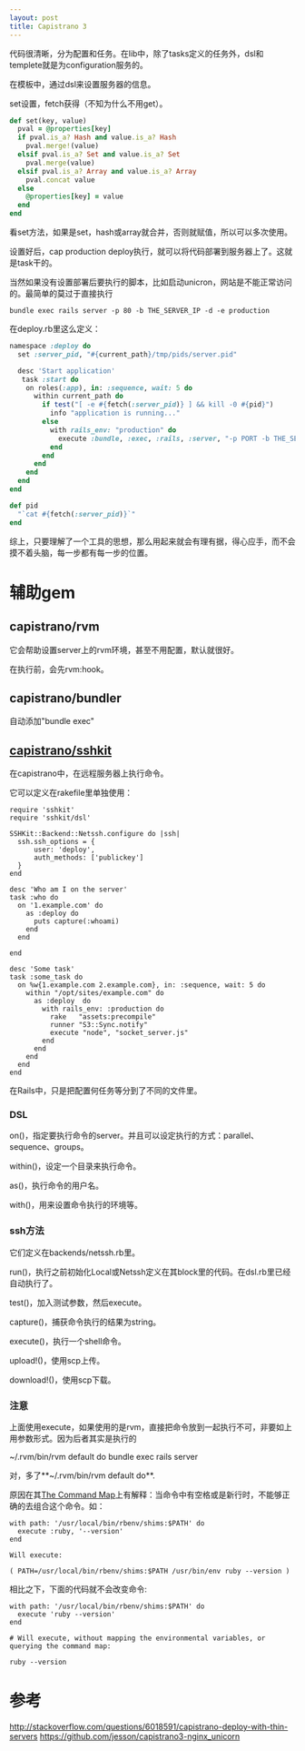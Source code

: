 ```yaml
---
layout: post
title: Capistrano 3
---
```


代码很清晰，分为配置和任务。在lib中，除了tasks定义的任务外，dsl和templete就是为configuration服务的。

在模板中，通过dsl来设置服务器的信息。

set设置，fetch获得（不知为什么不用get）。

```ruby
def set(key, value)
  pval = @properties[key]
  if pval.is_a? Hash and value.is_a? Hash
    pval.merge!(value)
  elsif pval.is_a? Set and value.is_a? Set
    pval.merge(value)
  elsif pval.is_a? Array and value.is_a? Array
    pval.concat value
  else
    @properties[key] = value
  end
end
```

看set方法，如果是set，hash或array就合并，否则就赋值，所以可以多次使用。

设置好后，cap production deploy执行，就可以将代码部署到服务器上了。这就是task干的。

当然如果没有设置部署后要执行的脚本，比如启动unicron，网站是不能正常访问的。最简单的莫过于直接执行

```
bundle exec rails server -p 80 -b THE_SERVER_IP -d -e production
```

在deploy.rb里这么定义：

```ruby
namespace :deploy do
  set :server_pid, "#{current_path}/tmp/pids/server.pid"

  desc 'Start application'
   task :start do
    on roles(:app), in: :sequence, wait: 5 do
      within current_path do
        if test("[ -e #{fetch(:server_pid)} ] && kill -0 #{pid}")
          info "application is running..."
        else
          with rails_env: "production" do
            execute :bundle, :exec, :rails, :server, "-p PORT -b THE_SERVER_IP -d"
          end
        end
      end
    end
  end
end

def pid
  "`cat #{fetch(:server_pid)}`"
end
```

综上，只要理解了一个工具的思想，那么用起来就会有理有据，得心应手，而不会摸不着头脑，每一步都有每一步的位置。

# 辅助gem

## capistrano/rvm

它会帮助设置server上的rvm环境，甚至不用配置，默认就很好。

在执行前，会先rvm:hook。

## capistrano/bundler

自动添加"bundle exec"

## [capistrano/sshkit](https://github.com/capistrano/sshkit)

在capistrano中，在远程服务器上执行命令。

它可以定义在rakefile里单独使用：

```
require 'sshkit'
require 'sshkit/dsl'

SSHKit::Backend::Netssh.configure do |ssh|
  ssh.ssh_options = {
      user: 'deploy',
      auth_methods: ['publickey']
  }
end

desc 'Who am I on the server'
task :who do
  on '1.example.com' do
    as :deploy do
      puts capture(:whoami)
    end
  end

end

desc 'Some task'
task :some_task do
  on %w{1.example.com 2.example.com}, in: :sequence, wait: 5 do
    within "/opt/sites/example.com" do
      as :deploy  do
        with rails_env: :production do
          rake   "assets:precompile"
          runner "S3::Sync.notify"
          execute "node", "socket_server.js"
        end
      end
    end
  end
end
```

在Rails中，只是把配置何任务等分到了不同的文件里。

### DSL

on()，指定要执行命令的server。并且可以设定执行的方式：parallel、sequence、groups。

within()，设定一个目录来执行命令。

as()，执行命令的用户名。

with()，用来设置命令执行的环境等。

### ssh方法

它们定义在backends/netssh.rb里。

run()，执行之前初始化Local或Netssh定义在其block里的代码。在dsl.rb里已经自动执行了。

test()，加入测试参数，然后execute。

capture()，捕获命令执行的结果为string。

execute()，执行一个shell命令。

upload!()，使用scp上传。

download!()，使用scp下载。


### 注意

上面使用execute，如果使用的是rvm，直接把命令放到一起执行不可，非要如上用参数形式。因为后者其实是执行的

~/.rvm/bin/rvm default do bundle exec rails server

对，多了**~/.rvm/bin/rvm default do**.

原因在其[The Command Map](https://github.com/capistrano/sshkit#the-command-map)上有解释：当命令中有空格或是新行时，不能够正确的去组合这个命令。如：

```
with path: '/usr/local/bin/rbenv/shims:$PATH' do
  execute :ruby, '--version'
end

Will execute:

( PATH=/usr/local/bin/rbenv/shims:$PATH /usr/bin/env ruby --version )
```

相比之下，下面的代码就不会改变命令:

```
with path: '/usr/local/bin/rbenv/shims:$PATH' do
  execute 'ruby --version'
end

# Will execute, without mapping the environmental variables, or querying the command map:

ruby --version
```

# 参考
http://stackoverflow.com/questions/6018591/capistrano-deploy-with-thin-servers
https://github.com/jesson/capistrano3-nginx_unicorn

